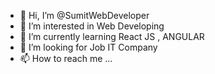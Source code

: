 - 👋 Hi, I’m @SumitWebDeveloper
- 👀 I’m interested in Web Developing
- 🌱 I’m currently learning React JS , ANGULAR
- 💞️ I’m looking for Job IT Company 
- 📫 How to reach me ...

<!---
SumitWebDeveloper/SumitWebDeveloper is a ✨ special ✨ repository because its `README.md` (this file) appears on your GitHub profile.
You can click the Preview link to take a look at your changes.
--->
